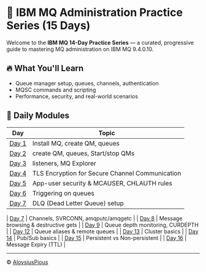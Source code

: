# 📘 IBM MQ Administration Practice Series (15 Days)

Welcome to the **IBM MQ 14-Day Practice Series** — a curated, progressive guide to mastering MQ administration on IBM MQ 9.4.0.10.

## 🔥 What You'll Learn
- Queue manager setup, queues, channels, authentication
- MQSC commands and scripting
- Performance, security, and real-world scenarios

## 📅 Daily Modules

| Day | Topic |
|-----|-------|
| [Day 1](Day-01.md) | Install MQ, create QM, queues |
| [Day 2](Day-02.md) | create QM, queues, Start/stop QMs|
| [Day 3](Day-03.md) | listeners, MQ Explorer |
| [Day 4](Day-04.md) | TLS Encryption for Secure Channel Communication |
| [Day 5](Day-05.md) | App-user security & MCAUSER, CHLAUTH rules |
| [Day 6](Day-06.md) | Triggering on queues |
| [Day 7](Day-07.md) | DLQ (Dead Letter Queue) setup |

| [Day 7](Day-07.md) | Channels, SVRCONN, amqputc/amqgetc |
| [Day 8](Day-08.md) | Message browsing & destructive gets |
| [Day 9](Day-09.md) | Queue depth monitoring, CURDEPTH |
| [Day 12](Day-12.md) | Queue aliases & remote queues |
| [Day 13](Day-13.md) | Cluster basics |
| [Day 14](Day-14.md) | Pub/Sub basics |
| [Day 15](Day-15.md) | Persistent vs Non-persistent |
| [Day 16](Day-16.md) | Message Expiry (TTL) |

---

© [AloysiusPious](https://github.com/AloysiusPious)
